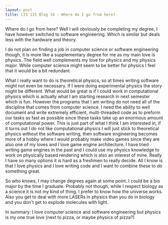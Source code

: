 ```yaml
---
layout: post
title: CIS 115 Blog 14 - Where do I go from here?
---
```


Where do I go from here? Well I will obviously be completing my degree, I have however switched to software engineering. Which is similar but deals less with the hardware and theory.

I do not plan on finding a job in computer science or software engineering though, it is more like a supplementary degree for me as my main love is physics. The field well complements my love for physics and my physics major. While computer science might seem to be better for physics I feel that it would be a bit redundant.

What I really want to do is theoretical physics, so at times writing software might not even be necessary. If I were doing experimental physics the story might be different. What would be great is if I could work in computational physics which is actually what I am starting research in next semester which is fun. However the programs that I am writing do not need all of the discipline that comes from computer science. I need the ability to well document and write extremely efficient, multi-threaded code as to preform our tasks as fast as possible since these tasks take up an enormous amount of computational power. This is just part of what I think I am interested in, if it turns out I do not like computational physics I will just stick to theoretical physics without the software writing, then software engineering becomes more of a hobby where I would probably make video games since they are also one of my loves and I love game engine architecture. I have tried writing game engines in the past and I could use my physics knowledge to work on physically based rendering which is also an interest of mine. Really I have so many options it is hard as a freshmen to really decide. All I know is that I love physics and I love writing code and I want to combine these to do something great.

So who knows, I may change degrees again at some point. I could be a bio major by the time I graduate. Probably not though, while I respect biology as a science it is not my kind of thing. I prefer to know how the universe works. Also you get to deal with more LASERs in physics than you do in biology and you don't get to explode molecules with light.

In summary: I love computer science and software engineering but physics is my one true love (next to pizza, or maybe physics of pizza?)